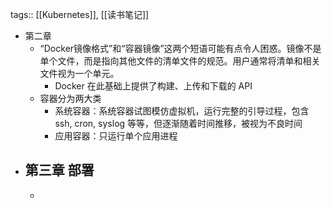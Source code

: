 tags:: [[Kubernetes]], [[读书笔记]]

- 第二章
	- “Docker镜像格式”和“容器镜像”这两个短语可能有点令人困惑。镜像不是单个文件，而是指向其他文件的清单文件的规范。用户通常将清单和相关文件视为一个单元。
		- Docker 在此基础上提供了构建、上传和下载的 API
	- 容器分为两大类
		- 系统容器：系统容器试图模仿虚拟机，运行完整的引导过程，包含 ssh, cron, syslog 等等，但逐渐随着时间推移，被视为不良时间
		- 应用容器：只运行单个应用进程
- 第三章 部署
	-
	-